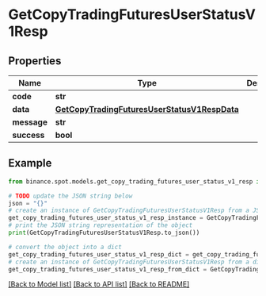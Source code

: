 # GetCopyTradingFuturesUserStatusV1Resp


## Properties

Name | Type | Description | Notes
------------ | ------------- | ------------- | -------------
**code** | **str** |  | [optional] 
**data** | [**GetCopyTradingFuturesUserStatusV1RespData**](GetCopyTradingFuturesUserStatusV1RespData.md) |  | [optional] 
**message** | **str** |  | [optional] 
**success** | **bool** |  | [optional] 

## Example

```python
from binance.spot.models.get_copy_trading_futures_user_status_v1_resp import GetCopyTradingFuturesUserStatusV1Resp

# TODO update the JSON string below
json = "{}"
# create an instance of GetCopyTradingFuturesUserStatusV1Resp from a JSON string
get_copy_trading_futures_user_status_v1_resp_instance = GetCopyTradingFuturesUserStatusV1Resp.from_json(json)
# print the JSON string representation of the object
print(GetCopyTradingFuturesUserStatusV1Resp.to_json())

# convert the object into a dict
get_copy_trading_futures_user_status_v1_resp_dict = get_copy_trading_futures_user_status_v1_resp_instance.to_dict()
# create an instance of GetCopyTradingFuturesUserStatusV1Resp from a dict
get_copy_trading_futures_user_status_v1_resp_from_dict = GetCopyTradingFuturesUserStatusV1Resp.from_dict(get_copy_trading_futures_user_status_v1_resp_dict)
```
[[Back to Model list]](../README.md#documentation-for-models) [[Back to API list]](../README.md#documentation-for-api-endpoints) [[Back to README]](../README.md)


